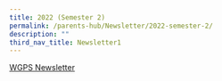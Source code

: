 ```yaml
---
title: 2022 (Semester 2)
permalink: /parents-hub/Newsletter/2022-semester-2/
description: ""
third_nav_title: Newsletter1
---
```




[WGPS Newsletter](http://www.westgroveprimary.com/mobile/index.html)